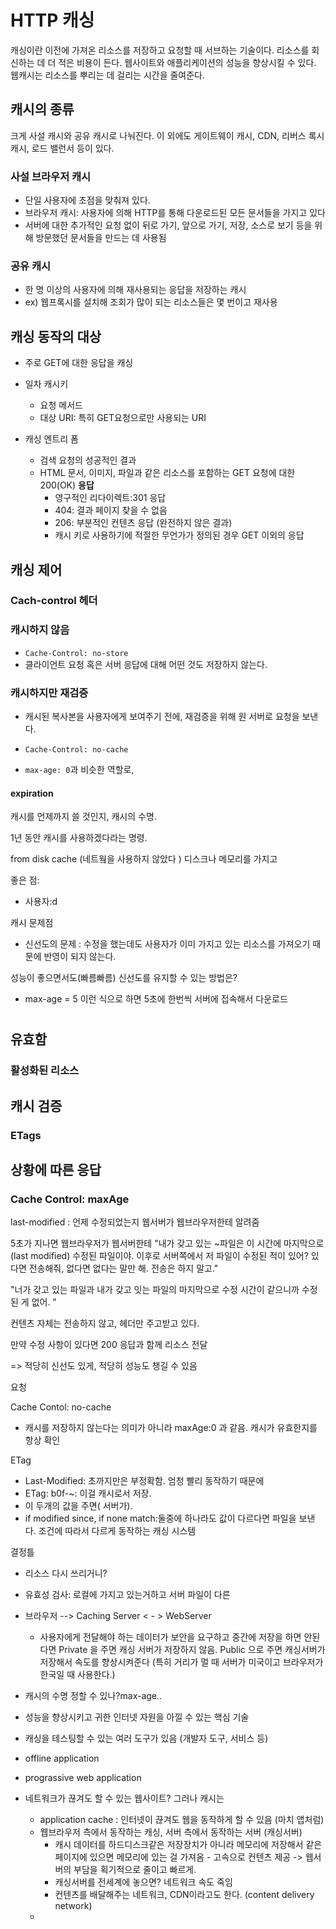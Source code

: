 # HTTP 캐싱

캐싱이란 이전에 가져온 리소스를 저장하고 요청할 때 서브하는 기술이다. 리소스를 회신하는 데 더 적은 비용이 든다.  웹사이트와 애플리케이션의 성능을 향상시킬 수 있다. 웹캐시는 리소스를 뿌리는 데 걸리는 시간을 줄여준다.

## 캐시의 종류

크게 사설 캐시와 공유 캐시로 나눠진다. 이 외에도 게이트웨이 캐시, CDN, 리버스 록시 캐시, 로드 밸런서 등이 있다.

### 사설 브라우저 캐시

- 단일 사용자에 초점을 맞춰져 있다.
- 브라우저 캐시: 사용자에 의해 HTTP를 통해 다운로드된 모든 문서들을 가지고 있다
- 서버에 대한 추가적인 요청 없이 뒤로 가기, 앞으로 가기, 저장, 소스로 보기 등을 위해 방문했던 문서들을 만드는 데 사용됨 

  

### 공유 캐시

- 한 명 이상의 사용자에 의해 재사용되는 응답을 저장하는 캐시
- ex) 웹프록시를 설치해 조회가 많이 되는 리소스들은 몇 번이고 재사용



## 캐싱 동작의 대상

- 주로 GET에 대한 응답을 캐싱

- 일차 캐시키

  - 요청 메서드
  - 대상 URI: 특히 GET요청으로만 사용되는 URI
  
- 캐싱 엔트리 폼

  - 검색 요청의 성공적인 결과
  - HTML 문서, 이미지, 파일과 같은 리소스를 포함하는 GET 요청에 대한 200(OK) **응답**
    - 영구적인 리다이렉트:301 응답 
    - 404: 결과 페이지 찾을 수 없음
    - 206: 부분적인 컨텐츠 응답 (완전하지 않은 결과)
    - 캐시 키로 사용하기에 적절한 무언가가 정의된 경우 GET 이외의 응답
  
  
  
## 캐싱 제어
### Cach-control 헤더

### 캐시하지 않음

- `Cache-Control: no-store`
- 클라이언트 요청 혹은 서버 응답에 대해 어떤 것도 저장하지 않는다.

### 캐시하지만 재검증

- 캐시된 복사본을 사용자에게 보여주기 전에, 재검증을 위해 원 서버로 요청을 보낸다.

- `Cache-Control: no-cache`
- `max-age: 0`과 비슷한 역할로, 



#### expiration

캐시를 언제까지 쓸 것인지, 캐시의 수명.

1년 동안 캐시를 사용하겠다라는 명령. 

from disk cache (네트웤을 사용하지 않았다 ) 디스크나 메모리를 가지고

좋은 점: 

- 사용자:d





캐시 문제점

- 신선도의 문제 : 수정을 했는데도 사용자가 이미 가지고 있는 리소스를 가져오기 때문에 반영이 되지 않는다. 

성능이 좋으면서도(빠름빠름) 신선도를 유지할 수 있는 방법은?

- max-age = 5 이런 식으로 하면 5초에 한번씩 서버에 접속해서 다운로드



#



  ## 유효함

### 활성화된 리소스



## 캐시 검증

### ETags





## 상황에 따른 응답







### Cache Control: maxAge

last-modified : 언제 수정되었는지 웹서버가 웹브라우저한테 알려줌

5초가 지나면 웹브라우저가 웹서버한테 "내가 갖고 있는 ~파일은 이 시간에 마지막으로 (last modified) 수정된 파일이야. 이후로 서버쪽에서 저 파일이 수정된 적이 있어? 있다면 전송해줘, 없다면 없다는 말만 해. 전송은 하지 말고."

"너가 갖고 있는 파일과 내가 갖고 잇는 파일의 마지막으로 수정 시간이 같으니까 수정된 게 없어. "

컨텐츠 자체는 전송하지 않고, 헤더만 주고받고 있다.

만약 수정 사항이 있다면 200 응답과 함께 리소스 전달 

=> 적당히 신선도 있게, 적당히 성능도 챙길 수 있음

요청

Cache Contol: no-cache

- 캐시를 저장하지 않는다는 의미가 아니라 maxAge:0 과 같음. 캐시가 유효한지를 항상 확인



ETag

- Last-Modified: 초까지만은 부정확함. 엄청 빨리 동작하기 때문에
- ETag: b0f-~: 이걸 캐시로서 저장. 
- 이 두개의 값을 주면( 서버가). 
- if modified since, if none match:둘중에 하나라도 값이 다르다면 파일을 보낸다. 조건에 따라서 다르게 동작하는 캐싱 시스템 



결정틀

- 리소스 다시 쓰리거니?
- 유효성 검사: 로컬에 가지고 있는거하고 서버 파일이 다른
- 브라우저 --> Caching Server < - > WebServer
  - 사용자에게 전달해야 하는 데이터가 보안을 요구하고 중간에 저장을 하면 안된다면 Private 을 주면 캐싱 서버가 저장하지 않음. Public 으로 주면 캐싱서버가 저장해서 속도를 향상시켜준다 (특히 거리가 멀 때 서버가 미국이고 브라우저가 한국일 때 사용한다.)

- 캐시의 수명 정할 수 있나?max-age..



- 성능을 향상시키고 귀한 인터넷 자원을 아낄 수 있는 핵심 기술 

- 캐싱을 테스팅할 수 있는 여러 도구가 있음 (개발자 도구, 서비스 등)
- offline application
- prograssive web application

- 네트워크가 끊겨도 할 수 있는 웹사이트? 그러나 캐시는 
  - application cache : 인터넷이 끊겨도 웹을 동작하게 할 수 있음 (마치 앱처럼)
  - 웹브라우저 측에서 동작하는 캐싱, 서버 측에서 동작하는 서버 (캐싱서버)
    - 캐시 데이터를 하드디스크같은 저장장치가 아니라 메모리에 저장해서 같은 페이지에 있으면 메모리에 있는 걸 가져옴 - 고속으로 컨텐츠 제공 -> 웹서버의 부담을 획기적으로 줄이고 빠르게.
    - 캐싱서버를 전세계에 놓으면? 네트워크 속도 죽임
    - 컨텐츠를 배달해주는 네트워크, CDN이라고도 한다. (content delivery network)
  - 